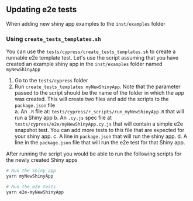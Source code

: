 ## Updating e2e tests
When adding new shiny app examples to the `inst/examples` folder

### Using `create_tests_templates.sh`

You can use the `tests/cypress/create_tests_templates.sh` to create a runnable e2e template test.
Let's use the script assuming that you have created an example shiny app in the `inst/examples` folder named `myNewShinyApp`

1. Go to the `tests/cypress` folder
2. Run `create_tests_templates myNewShinyApp`. Note that the parameter passed to the script should be the name of the 
folder in which the app was created. This will create two files and add the scripts to the `package.json` file  
  a. An `.R` file at: `tests/cypress/r_scripts/run_myNewShinyApp.R` that will run a Shiny app
  b. An `.cy.js` spec file at `tests/cypress/e2e/myNewShinyApp.cy.js` that will contain a simple e2e snapshot test. You can 
add more tests to this file that are expected for your shiny app.
  c. A line in `package.json` that will run the shiny app.
  d. A line in the `package.json` file that will run the e2e test for that Shiny app.

After running the script you would be able to run the following scripts for the newly created Shiny apps
```bash
# Run the Shiny app
yarn myNewShinyApp

# Run the e2e tests
yarn e2e-myNewShinyApp
```